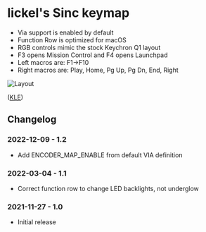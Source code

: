 # lickel's Sinc keymap

- Via support is enabled by default
- Function Row is optimized for macOS
- RGB controls mimic the stock Keychron Q1 layout
- F3 opens Mission Control and F4 opens Launchpad
- Left macros are: F1->F10
- Right macros are: Play, Home, Pg Up, Pg Dn, End, Right

![Layout](https://i.imgur.com/0uXXrJY.png)

([KLE](http://www.keyboard-layout-editor.com/#/gists/e0350d8914cac3166abcca6abfd093b7))

## Changelog

### 2022-12-09 - 1.2

- Add ENCODER_MAP_ENABLE from default VIA definition

### 2022-03-04 - 1.1

- Correct function row to change LED backlights, not underglow

### 2021-11-27 - 1.0

- Initial release
